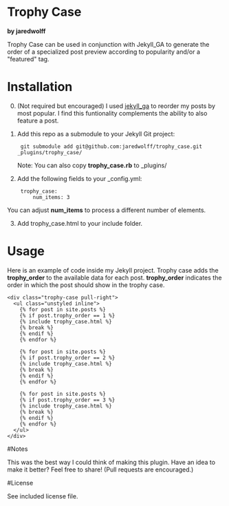 Trophy Case
===========
**by jaredwolff**

Trophy Case can be used in conjunction with Jekyll_GA to generate the order of a specialized post preview 
according to popularity and/or a "featured" tag.

# Installation

0. (Not required but encouraged) I used [jekyll\_ga](https://github.com/developmentseed/jekyll-ga) to reorder my posts by most popular. I find this funtionality complements the ability to also feature a post.

1. Add this repo as a submodule to your Jekyll Git project:

        git submodule add git@github.com:jaredwolff/trophy_case.git _plugins/trophy_case/

    Note: You can also copy **trophy\_case.rb** to _plugins/

2. Add the following fields to your _config.yml:

        trophy_case:
            num_items: 3

You can adjust **num_items** to process a different number of elements.

3. Add trophy\_case.html to your include folder.

# Usage

Here is an example of code inside my Jekyll project. Trophy case adds the **trophy\_order** to the available data for each post. **trophy\_order** indicates the order in which the post should show in the trophy case.

    <div class="trophy-case pull-right">
      <ul class="unstyled inline">
        {% for post in site.posts %}
        {% if post.trophy_order == 1 %}
        {% include trophy_case.html %}
        {% break %}
        {% endif %}
        {% endfor %}

        {% for post in site.posts %}
        {% if post.trophy_order == 2 %}
        {% include trophy_case.html %}
        {% break %}
        {% endif %}
        {% endfor %}

        {% for post in site.posts %}
        {% if post.trophy_order == 3 %}
        {% include trophy_case.html %}
        {% break %}
        {% endif %}
        {% endfor %}
      </ul>
    </div>

#Notes

This was the best way I could think of making this plugin. Have an idea to make it better? Feel free to share! (Pull requests are encouraged.)

#License

See included license file.

